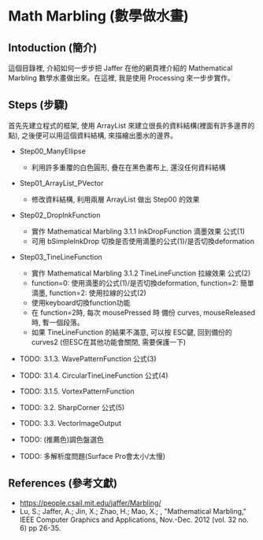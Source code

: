 Math Marbling (數學做水畫)
==========================

Intoduction (簡介)
------------------
這個目錄裡, 介紹如何一步步把 Jaffer 在他的網頁裡介紹的 Mathematical Marbling 數學水畫做出來。在這裡, 我是使用 Processing 來一步步實作。

Steps (步驟)
------------
首先先建立程式的框架, 使用 ArrayList<PVector> 來建立很長的資料結構(裡面有許多邊界的點), 之後便可以用這個資料結構, 來描繪出墨水的邊界。

- Step00_ManyEllipse 
  - 利用許多重覆的白色圓形, 疊在在黑色畫布上, 還沒任何資料結構
- Step01_ArrayList_PVector
  - 修改資料結構, 利用兩層 ArrayList 做出 Step00 的效果
- Step02_DropInkFunction
  - 實作 Mathematical Marbling 3.1.1 InkDropFunction 滴墨效果 公式(1) 
  - 可用 bSimpleInkDrop 切換是否使用滴墨的公式(1)/是否切換deformation
- Step03_TineLineFunction 
  - 實作 Mathematical Marbling 3.1.2 TineLineFunction 拉線效果 公式(2) 
  - function=0: 使用滴墨的公式(1)/是否切換deformation, function=2: 簡單滴墨, function=2: 使用拉線的公式(2)
  - 使用keyboard切換function功能
  - 在 function=2時, 每次 mousePressed 時 備份 curves, mouseReleased 時, 暫一個段落。
  - 如果 TineLineFunction 的結果不滿意, 可以按 ESC鍵, 回到備份的 curves2 (但ESC在其他功能會關閉, 需要保護一下)
  
- TODO: 3.1.3. WavePatternFunction 公式(3) 
- TODO: 3.1.4. CircularTineLineFunction 公式(4) 
- TODO: 3.1.5. VortexPatternFunction
- TODO: 3.2. SharpCorner 公式(5)
- TODO: 3.3. VectorImageOutput 
- TODO: (推薦色)調色盤選色
- TODO: 多解析度問題(Surface Pro會太小/太慢)


References (參考文獻)
---------------------
- https://people.csail.mit.edu/jaffer/Marbling/
- Lu, S.; Jaffer, A.; Jin, X.; Zhao, H.; Mao, X.; , "Mathematical Marbling," IEEE Computer Graphics and Applications, Nov.-Dec. 2012 (vol. 32 no. 6) pp 26-35.
